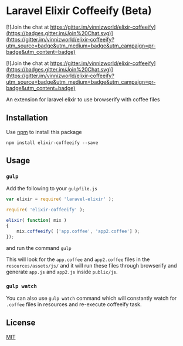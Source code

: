 # Laravel Elixir Coffeeify (Beta)

[![Join the chat at https://gitter.im/vinnizworld/elixir-coffeeify](https://badges.gitter.im/Join%20Chat.svg)](https://gitter.im/vinnizworld/elixir-coffeeify?utm_source=badge&utm_medium=badge&utm_campaign=pr-badge&utm_content=badge)

[![Join the chat at https://gitter.im/vinnizworld/elixir-coffeeify](https://badges.gitter.im/Join%20Chat.svg)](https://gitter.im/vinnizworld/elixir-coffeeify?utm_source=badge&utm_medium=badge&utm_campaign=pr-badge&utm_content=badge)

An extension for laravel elixir to use browserify with coffee files

## Installation

Use [npm](https://www.npmjs.com/package/elixir-coffeeify) to install this package
```
npm install elixir-coffeeify --save
```

## Usage

### `gulp`
Add the following to your `gulpfile.js`

```js
var elixir = require( 'laravel-elixir' );

require( 'elixir-coffeeify' );

elixir( function( mix )
{
    mix.coffeeify( ['app.coffee', 'app2.coffee'] );
});
```

and run the command `gulp`

This will look for the `app.coffee` and `app2.coffee` files in the `resources/assets/js/` and it will run these files through browserify and generate `app.js` and `app2.js` inside `public/js`.

### `gulp watch`
You can also use `gulp watch` command which will constantly watch for `.coffee` files in resources and re-execute coffeeify task.



## License
[MIT](http://github.com/vinnizworld/elixir-coffeeify/blob/master/LICENSE)